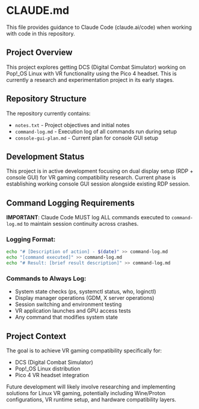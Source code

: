 # CLAUDE.md

This file provides guidance to Claude Code (claude.ai/code) when working with code in this repository.

## Project Overview

This project explores getting DCS (Digital Combat Simulator) working on Pop!_OS Linux with VR functionality using the Pico 4 headset. This is currently a research and experimentation project in its early stages.

## Repository Structure

The repository currently contains:
- `notes.txt` - Project objectives and initial notes
- `command-log.md` - Execution log of all commands run during setup
- `console-gui-plan.md` - Current plan for console GUI setup

## Development Status

This project is in active development focusing on dual display setup (RDP + console GUI) for VR gaming compatibility research. Current phase is establishing working console GUI session alongside existing RDP session.

## Command Logging Requirements

**IMPORTANT**: Claude Code MUST log ALL commands executed to `command-log.md` to maintain session continuity across crashes.

### Logging Format:
```bash
echo "# [Description of action] - $(date)" >> command-log.md
echo "[command executed]" >> command-log.md 
echo "# Result: [brief result description]" >> command-log.md
```

### Commands to Always Log:
- System state checks (ps, systemctl status, who, loginctl)
- Display manager operations (GDM, X server operations) 
- Session switching and environment testing
- VR application launches and GPU access tests
- Any command that modifies system state

## Project Context

The goal is to achieve VR gaming compatibility specifically for:
- DCS (Digital Combat Simulator)
- Pop!_OS Linux distribution
- Pico 4 VR headset integration

Future development will likely involve researching and implementing solutions for Linux VR gaming, potentially including Wine/Proton configurations, VR runtime setup, and hardware compatibility layers.